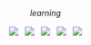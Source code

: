 <p align="center">
        <p align="center">
            <p align="center"><em>learning</em></p>
        </p>
        <p align="center">
            <a align="center">
                <img align="center" src="https://img.shields.io/badge/offensive security-blueviolet?&style=for-the-badge&logo=hackaday&logoColor=white"/>
            </a> &nbsp;
            <a align="center">
                <img align="center" src="https://img.shields.io/badge/sysadmin-blueviolet?&style=for-the-badge&logo=linux&logoColor=white"/>
            </a> &nbsp;
            <a align="center">
                <img align="center" src="https://img.shields.io/badge/javascript-blueviolet?&style=for-the-badge&logo=javascript&logoColor=white"/>
            </a> &nbsp;
            <a align="center">
                <img align="center" src="https://img.shields.io/badge/ruby-blueviolet?&style=for-the-badge&logo=ruby&logoColor=white"/>
            </a> &nbsp;
            <a align="center">
                <img align="center" src="https://img.shields.io/badge/bash-blueviolet?&style=for-the-badge&logo=gnu-bash&logoColor=white"/>
            </a>        
        </p>
    </p>
</p>
